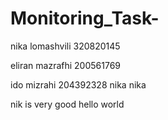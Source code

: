 # Monitoring_Task-

nika lomashvili 320820145

eliran mazrafhi 200561769

ido mizrahi 204392328
 nika
 nika

nik is very good
hello world
